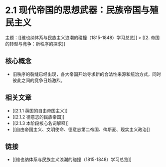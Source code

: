 # 2.1 现代帝国的思想武器：民族帝国与殖民主义

主题：[[维也纳体系与民族主义浪潮的碰撞（1815-1848）学习总览]] > [[2. 帝国的转型与竞争：新秩序的探求]]

## 核心概念

- 旧秩序的裂缝已经出现，各大帝国开始寻求新的合法性来源和统治方式，同时彼此之间的竞争日趋激烈。

## 相关文章

- [[2.1.1 英国的自由帝国主义]]
- [[2.1.2 德意志的民族帝国]]
- [[2.1.3 本阶段核心名词解释]]
- [[自由帝国主义、文明使命、德意志第二帝国、俾斯麦、现实主义政治]]

## 链接

- [[维也纳体系与民族主义浪潮的碰撞（1815-1848）学习总览]]
